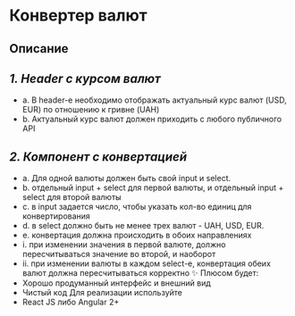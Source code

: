 # Конвертер валют
## Описание
## _1.	Header с курсом валют_
- a.	В header-е необходимо отображать актуальный курс валют (USD, EUR) по отношению к гривне (UAH)
- b.	Актуальный курс валют должен приходить с любого публичного API
## _2.	Компонент с конвертацией_
- a.	Для одной валюты должен быть свой input и select. 
- b.	отдельный input + select для первой валюты, и отдельный input + select для второй валюты
- c.	в input задается число, чтобы указать кол-во единиц для конвертирования
- d.	в select должно быть не менее трех валют - UAH, USD, EUR.
- e.	конвертация должна происходить в обоих направлениях 
- i.	при изменении значения в первой валюте, должно пересчитываться значение во второй, и наоборот
- ii.	при изменении валюты в каждом select-е, конвертация обеих валют должна пересчитываться корректно
✨ Плюсом будет:
-	Хорошо продуманный интерфейс и внешний вид
-	Чистый код
Для реализации используйте
-	React JS либо Angular 2+
